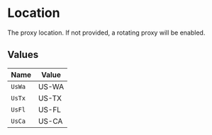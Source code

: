 # Location

The proxy location. If not provided, a rotating proxy will be enabled.


## Values

| Name   | Value  |
| ------ | ------ |
| `UsWa` | US-WA  |
| `UsTx` | US-TX  |
| `UsFl` | US-FL  |
| `UsCa` | US-CA  |